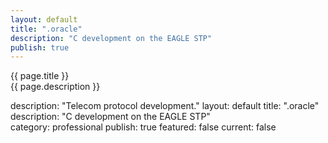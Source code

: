 ```yaml
---
layout: default
title: ".oracle"
description: "C development on the EAGLE STP"
publish: true
---
```


{{ page.title }}  
{{ page.description }}  


description: "Telecom protocol development."
layout: default
title: ".oracle"
description: "C development on the EAGLE STP"   
category: professional
publish: true
featured: false
current: false